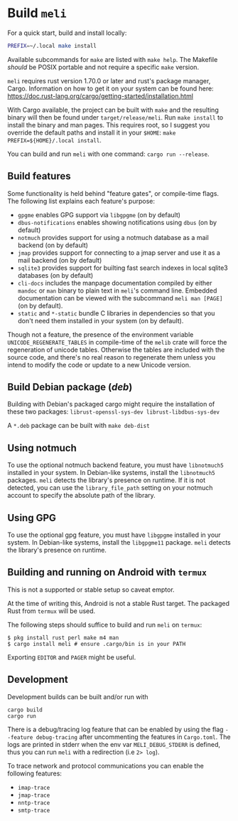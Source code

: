 # Build `meli`

For a quick start, build and install locally:

```sh
PREFIX=~/.local make install
```

Available subcommands for `make` are listed with `make help`.
The Makefile *should* be POSIX portable and not require a specific `make` version.

`meli` requires rust version 1.70.0 or later and rust's package manager, Cargo.
Information on how to get it on your system can be found here: <https://doc.rust-lang.org/cargo/getting-started/installation.html>

With Cargo available, the project can be built with `make` and the resulting binary will then be found under `target/release/meli`.
Run `make install` to install the binary and man pages.
This requires root, so I suggest you override the default paths and install it in your `$HOME`: `make PREFIX=${HOME}/.local install`.

You can build and run `meli` with one command: `cargo run --release`.

## Build features

Some functionality is held behind "feature gates", or compile-time flags. The following list explains each feature's purpose:

- `gpgme` enables GPG support via `libgpgme` (on by default)
- `dbus-notifications` enables showing notifications using `dbus` (on by default)
- `notmuch` provides support for using a notmuch database as a mail backend (on by default)
- `jmap` provides support for connecting to a jmap server and use it as a mail backend (on by default)
- `sqlite3` provides support for builting fast search indexes in local sqlite3 databases (on by default)
- `cli-docs` includes the manpage documentation compiled by either `mandoc` or `man` binary to plain text in `meli`'s command line. Embedded documentation can be viewed with the subcommand `meli man [PAGE]` (on by default).
- `static` and `*-static` bundle C libraries in dependencies so that you don't need them installed in your system (on by default).

Though not a feature, the presence of the environment variable `UNICODE_REGENERATE_TABLES` in compile-time of the `melib` crate will force the regeneration of unicode tables.
Otherwise the tables are included with the source code, and there's no real reason to regenerate them unless you intend to modify the code or update to a new Unicode version.

## Build Debian package (*deb*)

Building with Debian's packaged cargo might require the installation of these two packages: `librust-openssl-sys-dev librust-libdbus-sys-dev`

A `*.deb` package can be built with `make deb-dist`

## Using notmuch

To use the optional notmuch backend feature, you must have `libnotmuch5` installed in your system.
In Debian-like systems, install the `libnotmuch5` packages.
`meli` detects the library's presence on runtime.
If it is not detected, you can use the `library_file_path` setting on your notmuch account to specify the absolute path of the library.

## Using GPG

To use the optional gpg feature, you must have `libgpgme` installed in your system.
In Debian-like systems, install the `libgpgme11` package.
`meli` detects the library's presence on runtime.

## Building and running on Android with `termux`

This is not a supported or stable setup so caveat emptor.

At the time of writing this, Android is not a stable Rust target.
The packaged Rust from `termux` will be used.

The following steps should suffice to build and run `meli` on `termux`:

```console
$ pkg install rust perl make m4 man
$ cargo install meli # ensure .cargo/bin is in your PATH
```

Exporting `EDITOR` and `PAGER` might be useful.

## Development

Development builds can be built and/or run with

```
cargo build
cargo run
```

There is a debug/tracing log feature that can be enabled by using the flag `--feature debug-tracing` after uncommenting the features in `Cargo.toml`.
The logs are printed in stderr when the env var `MELI_DEBUG_STDERR` is defined, thus you can run `meli` with a redirection (i.e `2> log`).

To trace network and protocol communications you can enable the following features:

- `imap-trace`
- `jmap-trace`
- `nntp-trace`
- `smtp-trace`
